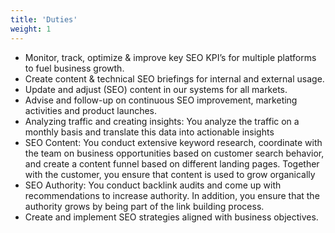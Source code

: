 ```yaml
---
title: 'Duties'
weight: 1
---
```


- Monitor, track, optimize & improve key SEO KPI’s for multiple platforms to fuel business growth.
- Create content & technical SEO briefings for internal and external usage.
- Update and adjust (SEO) content in our systems for all markets.
- Advise and follow-up on continuous SEO improvement, marketing activities and product launches.
- Analyzing traffic and creating insights: You analyze the traffic on a monthly basis and translate this data into actionable insights
- SEO Content: You conduct extensive keyword research, coordinate with the team on business opportunities based on customer search behavior, and create a content funnel based on different landing pages. Together with the customer, you ensure that content is used to grow organically
- SEO Authority: You conduct backlink audits and come up with recommendations to increase authority. In addition, you ensure that the authority grows by being part of the link building process.
- Create and implement SEO strategies aligned with business objectives.